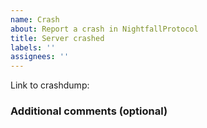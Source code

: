 ```yaml
---
name: Crash
about: Report a crash in NightfallProtocol
title: Server crashed
labels: ''
assignees: ''
---
```


<!--- submit crashdump files to https://crash.pmmp.io -->
<!--- or, copy the data between ===BEGIN CRASH DUMP=== and ===END CRASH DUMP=== and paste it on a site like https://pastebin.com -->
<!--- DON'T JUST PASTE the crashdump into an issue -->
Link to crashdump: 

<!--- write additional information about the crash to help us find the problem -->
### Additional comments (optional)